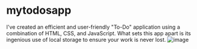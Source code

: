 # mytodosapp
 I've created an efficient and user-friendly "To-Do" application using a combination of HTML, CSS, and JavaScript. What sets this app apart is its ingenious use of local storage to ensure your work is never lost.
![image](https://github.com/aayushkakkar26/mytodosapp/assets/90572988/395aaa44-f1fa-4d17-a588-0368c10059a2)
